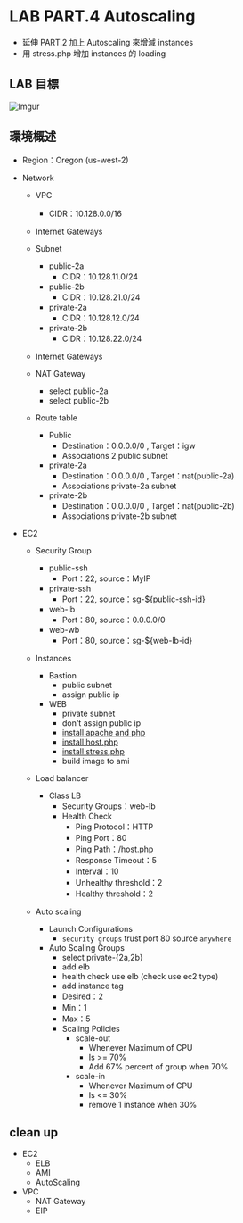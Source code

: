 # LAB PART.4 Autoscaling

- 延伸 PART.2 加上 Autoscaling 來增減 instances
- 用 stress.php 增加 instances 的 loading

## LAB 目標
![Imgur](http://i.imgur.com/HgJNAnr.png)

## 環境概述

- Region：Oregon (us-west-2)

- Network
  - VPC
    - CIDR：10.128.0.0/16
  
  - Internet Gateways
  
  - Subnet
    - public-2a
      - CIDR：10.128.11.0/24
    - public-2b
      - CIDR：10.128.21.0/24
    - private-2a
      - CIDR：10.128.12.0/24
    - private-2b
      - CIDR：10.128.22.0/24

  - Internet Gateways

  - NAT Gateway
    - select public-2a
    - select public-2b

  - Route table
    - Public
      - Destination：0.0.0.0/0 , Target：igw
      - Associations 2 public subnet
    - private-2a
      - Destination：0.0.0.0/0 , Target：nat(public-2a)
      - Associations private-2a subnet
    - private-2b
      - Destination：0.0.0.0/0 , Target：nat(public-2b)
      - Associations private-2b subnet

- EC2
  - Security Group
    - public-ssh
      - Port：22, source：MyIP
    - private-ssh
      - Port：22, source：sg-${public-ssh-id}
    - web-lb
      - Port：80, source：0.0.0.0/0
    - web-wb
      - Port：80, source：sg-${web-lb-id}

  - Instances
    - Bastion
      - public subnet
      - assign public ip
    - WEB
      - private subnet
      - don't assign public ip
      - [install apache and php](sample/web_basic_install.sh)
      - [install host.php](sample/host.php)
      - [install stress.php](sample/stress.php)
      - build image to ami

  - Load balancer
    - Class LB
      - Security Groups：web-lb
      - Health Check
        - Ping Protocol：HTTP
        - Ping Port：80
        - Ping Path：/host.php
        - Response Timeout：5
        - Interval：10
        - Unhealthy threshold：2
        - Healthy threshold：2

  - Auto scaling
    - Launch Configurations
      - `security groups` trust port 80 source `anywhere`
    - Auto Scaling Groups
      - select private-{2a,2b}
      - add elb
      - health check use elb (check use ec2 type)
      - add instance tag
      - Desired：2
      - Min：1
      - Max：5
      - Scaling Policies
        - scale-out
          - Whenever Maximum of CPU
          - Is >= 70%
          - Add 67% percent of group when 70%
        - scale-in
          - Whenever Maximum of CPU
          - Is <= 30%
          - remove 1 instance when 30%

## clean up
  - EC2
    - ELB
    - AMI
    - AutoScaling
  - VPC
    - NAT Gateway
    - EIP
